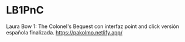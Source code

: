# LB1PnC
Laura Bow 1: The Colonel's Bequest con interfaz point and click versión española finalizada.
https://pakolmo.netlify.app/

